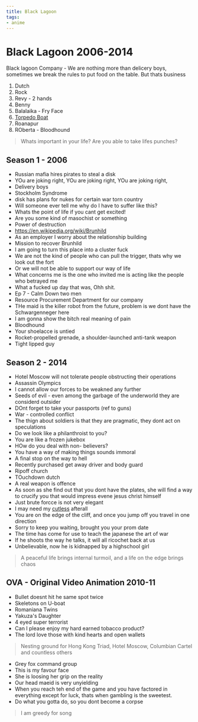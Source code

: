 ```yaml
---
title: Black Lagoon
tags:
- anime
---
```


# Black Lagoon 2006-2014

<TagLinks />

Black lagoon Company - We are nothing more than delicery boys, sometimes we break the rules to
put food on the table. But thats business

1. Dutch
2. Rock
3. Revy - 2 hands
4. Benny
5. Balalaika - Fry Face
6. [Torpedo Boat](https://en.wikipedia.org/wiki/Torpedo_boat)
7. Roanapur
8. ROberta - Bloodhound

> Whats important in your life? Are you able to take lifes punches?

## Season 1 - 2006

* Russian mafia hires pirates to steal a disk
* YOu are joking right, YOu are joking right, YOu are joking right,
* Delivery boys
* Stockholm Syndrome
* disk has plans for nukes for certain war torn country
* Will someone ever tell me why do I have to suffer like this?
* Whats the point of life if you cant get excited!
* Are you some kind of masochist or something
* Power of destruction
* https://en.wikipedia.org/wiki/Brunhild
* As an employer I worry about the relationship building
* Mission to recover Brunhild
* I am going to turn this place into a cluster fuck
* We are not the kind of people who can pull the trigger, thats why we look out the fort
* Or we will not be able to support our way of life
* What concerns me is the one who invited me is acting like the people who betrayed me
* What a fucked up day that was, Ohh shit.
* Ep 7 - Calm Down two men
* Resource Procurement Department for our company
* THe maid is the killer robot from the future, problem is we dont have the Schwargenneger here
* I am gonna show the bitch real meaning of pain
* Bloodhound
* Your shoelacce is untied
* Rocket-propelled grenade, a shoulder-launched anti-tank weapon
* Tight lipped guy

## Season 2 - 2014

* Hotel Moscow will not tolerate people obstructing their operations
* Assassin Olympics
* I cannot allow our forces to be weakned any further
* Seeds of evil - even among the garbage of the underworld they are considerd outsider
* DOnt forget to take your passports (ref to guns)
* War - controlled conflict
* The thign about soldiers is that they are pragmatic, they dont act on speculations
* Do we look like a philanthroist to you?
* You are like a frozen jukebox
* HOw do you deal with non- believers?
* You have a way of making things sounds immoral
* A final stop on the way to hell
* Recently purchased get away driver and body guard
* Ripoff church
* TOuchdown dutch
* A real weapon is offence
* As soon as she find out that you dont have the plates, she will find a way to crucify you that would impress evene  jesus christ himself
* Just brute forcce is not very elegant
* I may need my [cutless](https://en.wikipedia.org/wiki/Cutlass) afterall
* You are on the edge of the cliff, and once you jump off you travel in one direction
* Sorry to keep you waiting, brought you your prom date
* The time has come for use to teach the japanese the art of war
* If he shoots the way he talks, it will all ricochet back at us
* Unbelievable, now he is kidnapped by a highschool girl

> A peaceful life brings internal turmoil, and a life on the edge brings chaos

## OVA - Original Video Animation 2010-11

* Bullet doesnt hit he same spot twice
* Skeletons on U-boat
* Romaniana Twins
* Yakuza's Daughter
* 4 eyed super terrorist
* Can I please enjoy my hard earned tobacco product?
* The lord love those with kind hearts and open wallets

> Nesting ground for Hong Kong Triad, Hotel Moscow, Columbian Cartel and countless others

* Grey fox command group
* This is my favour face
* She is loosing her grip on the reality
* Our head maeid is very unyielding
* When you reach teh end of the game and you have factored in everything except for luck, thats when gambling is the sweetest.
* Do what you gotta do, so you dont become a corpse

> I am greedy for song

<Footer />
